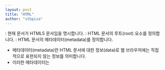 ```yaml
---
layout: post
title: "HTML"
author: "stbpiza"
---
```


<!DOCTYPE html> : 현재 문서가 HTML5 문서임을 명시합니다.

<html> : HTML 문서의 루트(root) 요소를 정의합니다.

<head> : HTML 문서의 메타데이터(metadata)를 정의합니다.

- 메타데이터(metadata)란 HTML 문서에 대한 정보(data)로 웹 브라우저에는 직접적으로 표현되지 않는 정보를 의미합니다.
- 이러한 메타데이터는 <title>, <style>, <meta>, <link>, <script>, <base>태그 등을 이용하여 표현할 수 있습니다.

<link rel="cannoical" href="주소"> 한 페이지에 주소가 여러개일때 한 주소에 몰아넣기

<meta>
 charset="utf-8"
 name="" content="" 이용자에게 보이진 않지만 사용가능한 정보(검색 등)
 http-equiv="refresh" content="30" 30초마다 새로고침
 description="" 검색노출시 미리보기에 나오는 내용 (1-2개 문장이나 짧은 단락 추천)
 name="viewport" content="width=divice-width, initial-scale=1.0" 모바일 화면

<title> : HTML 문서의 제목(title)을 정의하며, 다음과 같은 용도로 사용됩니다.

- 웹 브라우저의 툴바(toolbar)에 표시됩니다.
- 웹 브라우저의 즐겨찾기(favorites)에 추가할 때 즐겨찾기의 제목이 됩니다.
- 검색 엔진의 결과 페이지에 제목으로 표시됩니다.

semantic태그 의미론적
<header></header> 
<nav></nav>
<section>
  <article></article>
  <article></article>
  <article></article>
</section>
<footer></footer> 


<body> : 웹 브라우저를 통해 보이는 내용(content) 부분입니다.

<h1> ~ <h6> : 제목(heading)을 나타냅니다.

<p> : 단락(paragraph)을 나타냅니다.

<strong></strong> 굵게(중요)
<b></b> 굵게

<i></i> 이탤릭체
<em></em> 이탤릭체(중요)

<mark></mark> 하이라이팅

<del></del> 삭제효과(취소선) (ins와 짝)
<strike></strike> html5 지원안함
<s></s> html5 권장 del보단 약한삭제

<u></u> 밑줄 철자오류에 씀
<ins></ins> 밑줄 삽입된 텍스트

<abbr></abbr> 밑줄에 줄임말 html5에서 권장
<acronym></acronym> 기능은같음

<sup></sup> 위첨자
<sub></sub> 아래첨자

<br> 줄바꿈

<p></p> 단락

<blockquote></blockquote> 블록인용구

<address></address> 주소

<img src="">
width 가로
height 세로
alt 대신 나올 글자
title 도움말

<ul></ul>목차
  <li></li> 그룹하위항목
<ol></ol>숫자목차 순서
  <li></li>

<a href=""></a> 링크
target="_black" 새창에서열기
title="" 마우스 올리면 설명

class="" 그룹화
id="" class보다 우선, 유일값

<div></div>       의미 기능 포함안된값 블럭값(줄바뀜)
<span></span>   줄안바뀜

<table border="테두리">   표
  <thead>
    <tr>
      <th></th> 진하게
    </tr>
  </thead>
  <tbody>
    <tr>
      <td></td>
    </tr>
  </tbody>
  <tfoot>
    <tr>
      <td></td>
    </tr>
  </tfoot>

rowspan="" x개의 행 병합 아래로
colspan="" x개의 열 병합 오른쪽

</table>

<form action="http://localhost/login.php"> 서버로 정보보내기
  method="get" 공개전송 "post" 비공개전송
  autocomplete="on" 자동완성

  <input type="text" name="값 이름" value="default value"> 입력상자
  type="password" 암호입력상자
  type="submit" 제출버튼 value로 이름변경가능
  type="button" 전송기능은 없는 순수버튼
  type="reset" 내용초기화
  type="radio" 동그란버튼 (이름을 똑같이 여러개 만들면 하나만 선택됨)
  type="checkbox" 다중선택
  checked 넣어두면 기본선택
  type="hidden" name="" value="" 숨겨진정보 전송
  type="file" 파일전송 (form에다가 name="이름" method="post" enctype="multipart/form-data" 추가해야함)

  type="number" 숫자만 입력가능 min="" max="" 지정가능
  placeholder="" 입력전 내용 표시
  autofocus 커서 시작위치지정
  required 미입력시 제출막기
  pattern="[a-zA-Z]" 알파벳 한글자 [][] 두글자 .은 모든문자 .+ 모든문자 무제한(하나이상) [0-9] 숫자

  <textarea cols="" rows=""></textarea> 여러줄 입력상자

</form>



<label for="id_txt"></label> id값의 이름표라는의미
for 대신 레이블로 감싸도 가능



<select name="값 이름" multiple(다중선택)>
  <option value="값"></option> 옵션중에 하나 선택
  <option value="값"></option>
  <option value="값"></option>
</select>





<!--  주석
-->

pixabay 사진
disqus livere 댓글
tawk.to 채팅
analytics.google.com 방문분석

